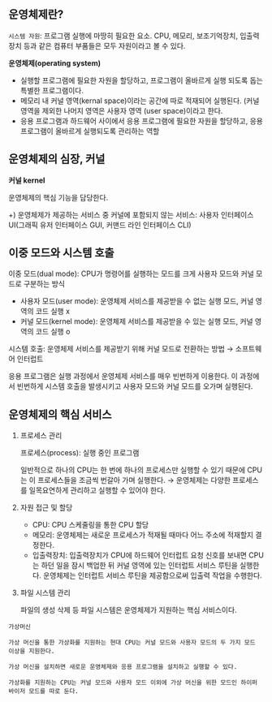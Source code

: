 ## 운영체제란?

`시스템 자원`: 프로그램 실행에 마땅히 필요한 요소. CPU, 메모리, 보조기억장치, 입출력장치 등과 같은 컴퓨터 부품들은 모두 자원이라고 볼 수 있다.

**운영체제(operating system)**

- 실행할 프로그램에 필요한 자원을 할당하고, 프로그램이 올바르게 실행 되도록 돕는 특별한 프로그램이다.
- 메모리 내 커널 영역(kernal space)이라는 공간에 따로 적재되어 실행된다. (커널 영역을 제외한 나머지 영역은 사용자 영역 (user space)이라고 한다.
- 응용 프로그램과 하드웨어 사이에서 응용 프로그램에 필요한 자원을 할당하고, 응용 프로그램이 올바르게 실행되도록 관리하는 역할

## 운영체제의 심장, 커널

**커널 kernel**

운영체제의 핵심 기능을 담당한다.

+) 운영체제가 제공하는 서비스 중 커널에 포함되지 않는 서비스: 사용자 인터페이스UI(그래픽 유저 인터페이스 GUI, 커맨드 라인 인터페이스 CLI)

## 이중 모드와 시스템 호출

이중 모드(dual mode):  CPU가 명령어를 실행하는 모드를 크게 사용자 모드와 커널 모드로 구분하는 방식

- 사용자 모드(user mode): 운영체제 서비스를 제공받을 수 없는 실행 모드, 커널 영역의 코드 실행 x
- 커널 모드(kernel mode): 운영체제 서비스를 제공받을 수 있는 실행 모드, 커널 영역의 코드 실행 o

시스템 호출: 운영체제 서비스를 제공받기 위해 커널 모드로 전환하는 방법 → 소프트웨어 인터럽트

응용 프로그램은 실행 과정에서 운영체제 서비스를 매우 빈번하게 이용한다. 이 과정에서 빈번하게 시스템 호출을 발생시키고 사용자 모드와 커널 모드를 오가며 실행된다.

## 운영체제의 핵심 서비스

1. 프로세스 관리
    
    프로세스(process): 실행 중인 프로그램
    
    일반적으로 하나의 CPU는 한 번에 하나의 프로세스만 실행할 수 있기 때문에 CPU는 이 프로세스들을 조금씩 번갈아 가며 실행한다. → 운영체제는 다양한 프로세스를 일목요연하게 관리하고 실행할 수 있어야 한다.
    
2. 자원 접근 및 할당
    - CPU: CPU 스케줄링을 통한 CPU 할당
    - 메모리: 운영체제는 새로운 프로세스가 적재될 때마다 어느 주소에 적재할지 결정한다.
    - 입출력장치: 입출력장치가 CPU에 하드웨어 인터럽트 요청 신호를 보내면 CPU는 하던 일을 잠시 백업한 뒤 커널 영역에 있는 인터럽트 서비스 루틴을 실행한다. 운영체제는 인터럽트 서비스 루틴을 제공함으로써 입출력 작업을 수행한다.
3. 파일 시스템 관리
    
    파일의 생성 삭제 등 파일 시스템은 운영체제가 지원하는 핵심 서비스이다.
    

`가상머신`
    
    가상 머신을 통한 가상화를 지원하는 현대 CPU는 커널 모드와 사용자 모드의 두 가지 모드 이상을 지원한다.
    
    가상 머신을 설치하면 새로운 운영체제와 응용 프로그램을 설치하고 실행할 수 있다.
    
    가상화를 지원하는 CPU는 커널 모드와 사용자 모드 이외에 가상 머신을 위한 모드인 하이퍼 바이저 모드를 따로 둔다.

